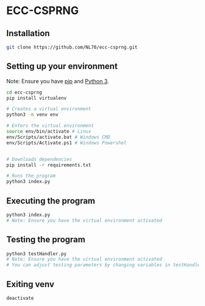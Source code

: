 # ECC-CSPRNG
## Installation
```bash
git clone https://github.com/NL70/ecc-csprng.git 
```
## Setting up your environment
Note: Ensure you have [pip](https://pip.pypa.io/en/stable/installation/) and [Python 3](https://www.python.org/downloads/).
```bash
cd ecc-csprng
pip install virtualenv

# Creates a virtual environment 
python3 -m venv env

# Enters the virtual environment
source env/bin/activate # Linux
env/Scripts/activate.bat # Windows CMD
env/Scripts/Activate.ps1 # Windows Powershel


# Downloads dependencies
pip install -r requirements.txt

# Runs the program
python3 index.py
```
## Executing the program
```bash
python3 index.py
# Note: Ensure you have the virtual environment activated
````

## Testing the program
```bash
python3 testHandler.py
# Note: Ensure you have the virtual environment activated
# You can adjust testing parameters by changing variables in testHandler.py and tests.py
```

## Exiting venv
```bash
deactivate
```

